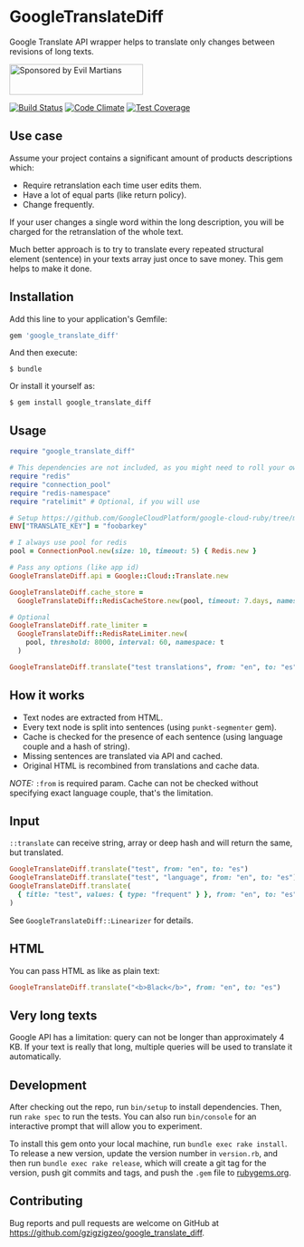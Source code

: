 # GoogleTranslateDiff

Google Translate API wrapper helps to translate only changes between revisions of long texts.

<a href="https://evilmartians.com/?utm_source=sidekiq-grouping-gem">
<img src="https://evilmartians.com/badges/sponsored-by-evil-martians.svg" alt="Sponsored by Evil Martians" width="236" height="54">
</a>

[![Build Status](https://travis-ci.org/gzigzigzeo/google_translate_diff.svg?branch=master)](https://travis-ci.org/gzigzigzeo/google_translate_diff) [![Code Climate](https://codeclimate.com/github/gzigzigzeo/google_translate_diff/badges/gpa.svg)](https://codeclimate.com/github/gzigzigzeo/google_translate_diff) [![Test Coverage](https://codeclimate.com/github/gzigzigzeo/google_translate_diff/badges/coverage.svg)](https://codeclimate.com/github/gzigzigzeo/google_translate_diff/coverage)

## Use case

Assume your project contains a significant amount of products descriptions which:
- Require retranslation each time user edits them.
- Have a lot of equal parts (like return policy).
- Change frequently.

If your user changes a single word within the long description, you will be charged for the retranslation of the whole text.

Much better approach is to try to translate every repeated structural element (sentence) in your texts array just once to save money. This gem helps to make it done.

## Installation

Add this line to your application's Gemfile:

```ruby
gem 'google_translate_diff'
```

And then execute:

    $ bundle

Or install it yourself as:

    $ gem install google_translate_diff

## Usage

```ruby
require "google_translate_diff"

# This dependencies are not included, as you might need to roll your own cache based on different store
require "redis"
require "connection_pool"
require "redis-namespace"
require "ratelimit" # Optional, if you will use

# Setup https://github.com/GoogleCloudPlatform/google-cloud-ruby/tree/master/google-cloud-translate
ENV["TRANSLATE_KEY"] = "foobarkey"

# I always use pool for redis
pool = ConnectionPool.new(size: 10, timeout: 5) { Redis.new }

# Pass any options (like app id)
GoogleTranslateDiff.api = Google::Cloud::Translate.new

GoogleTranslateDiff.cache_store =
  GoogleTranslateDiff::RedisCacheStore.new(pool, timeout: 7.days, namespace: "t")

# Optional
GoogleTranslateDiff.rate_limiter =
  GoogleTranslateDiff::RedisRateLimiter.new(
    pool, threshold: 8000, interval: 60, namespace: t
  )

GoogleTranslateDiff.translate("test translations", from: "en", to: "es")
```

## How it works

- Text nodes are extracted from HTML.
- Every text node is split into sentences (using `punkt-segmenter` gem).
- Cache is checked for the presence of each sentence (using language couple and a hash of string).
- Missing sentences are translated via API and cached.
- Original HTML is recombined from translations and cache data.

*NOTE:* `:from` is required param. Cache can not be checked without specifying exact language couple, that's the limitation.

## Input

`::translate` can receive string, array or deep hash and will return the same, but translated.

```ruby
GoogleTranslateDiff.translate("test", from: "en", to: "es")
GoogleTranslateDiff.translate("test", "language", from: "en", to: "es")
GoogleTranslateDiff.translate(
  { title: "test", values: { type: "frequent" } }, from: "en", to: "es"
)
```

See `GoogleTranslateDiff::Linearizer` for details.

## HTML

You can pass HTML as like as plain text:

```ruby
GoogleTranslateDiff.translate("<b>Black</b>", from: "en", to: "es")
```

## Very long texts

Google API has a limitation: query can not be longer than approximately 4 KB. If your text is really that long, multiple queries will be used to translate it automatically.

## Development

After checking out the repo, run `bin/setup` to install dependencies. Then, run `rake spec` to run the tests. You can also run `bin/console` for an interactive prompt that will allow you to experiment.

To install this gem onto your local machine, run `bundle exec rake install`. To release a new version, update the version number in `version.rb`, and then run `bundle exec rake release`, which will create a git tag for the version, push git commits and tags, and push the `.gem` file to [rubygems.org](https://rubygems.org).

## Contributing

Bug reports and pull requests are welcome on GitHub at https://github.com/gzigzigzeo/google_translate_diff.
